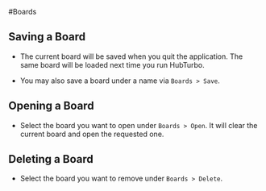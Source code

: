 #Boards

## Saving a Board

- The current board will be saved when you quit the application. The same board will be loaded next time you run HubTurbo.

- You may also save a board under a name via `Boards > Save`.

## Opening a Board

- Select the board you want to open under `Boards > Open`. It will clear the current board and open the requested one.

## Deleting a Board

- Select the board you want to remove under `Boards > Delete`.